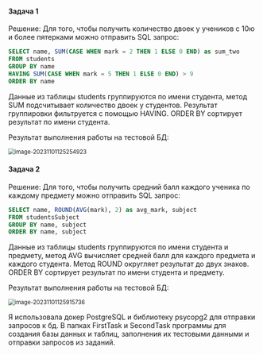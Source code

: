 #### Задача 1

Решение: Для того, чтобы получить количество двоек у учеников с 10ю и более пятерками можно отправить SQL запрос:

```sql
SELECT name, SUM(CASE WHEN mark = 2 THEN 1 ELSE 0 END) as sum_two
FROM students
GROUP BY name
HAVING SUM(CASE WHEN mark = 5 THEN 1 ELSE 0 END) > 9
ORDER BY name
```

Данные из таблицы students группируются по имени студента, метод SUM подсчитывает количество двоек у студентов. Результат группировки фильтруется с помощью HAVING. ORDER BY сортирует результат по имени студента.

Результат выполнения работы на тестовой БД:

<img src="C:\Users\Сочный нектарин\AppData\Roaming\Typora\typora-user-images\image-20231101125254923.png" alt="image-20231101125254923" style="zoom:80%;" />

#### Задача 2

Решение: Для того, чтобы получить средний балл каждого ученика по каждому предмету можно отправить SQL запрос:

```sql
SELECT name, ROUND(AVG(mark), 2) as avg_mark, subject
FROM studentsSubject
GROUP BY name, subject
ORDER BY name, subject
```

Данные из таблицы students группируются по имени студента и предмету, метод AVG  вычисляет средней балл для каждого предмета и каждого студента. Метод ROUND округляет результат до двух знаков. ORDER BY сортирует результат по имени студента и предмету.

Результат выполнения работы на тестовой БД:

<img src="C:\Users\Сочный нектарин\AppData\Roaming\Typora\typora-user-images\image-20231101125915736.png" alt="image-20231101125915736" style="zoom:80%;" />

Я использовала докер PostgreSQL и библиотеку  psycopg2 для отправки запросов к бд. В папках FirstTask и SecondTask программы для создания базы данных и таблиц, заполнения их тестовыми данными и отправки запросов из заданий.
